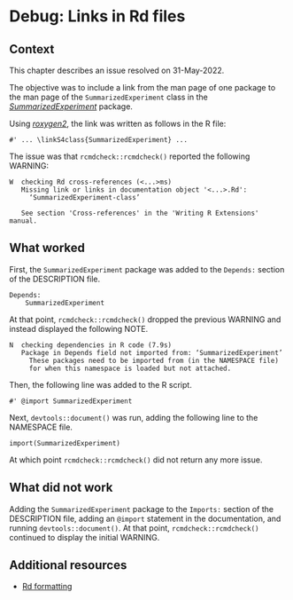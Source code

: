 # Debug: Links in Rd files

## Context

This chapter describes an issue resolved on 31-May-2022.

The objective was to include a link from the man page of one package to the man page of the `SummarizedExperiment` class in the *[SummarizedExperiment](https://bioconductor.org/packages/3.15/SummarizedExperiment)* package.

Using *[roxygen2](https://CRAN.R-project.org/package=roxygen2)*, the link was written as follows in the R file:

    #' ... \linkS4class{SummarizedExperiment} ...

The issue was that `rcmdcheck::rcmdcheck()` reported the following WARNING:

    W  checking Rd cross-references (<...>ms)
       Missing link or links in documentation object '<...>.Rd':
         ‘SummarizedExperiment-class’
    
       See section 'Cross-references' in the 'Writing R Extensions' manual.

## What worked

First, the `SummarizedExperiment` package was added to the `Depends:` section of the DESCRIPTION file.

    Depends:
        SummarizedExperiment

At that point, `rcmdcheck::rcmdcheck()` dropped the previous WARNING and instead displayed the following NOTE.

    N  checking dependencies in R code (7.9s)
       Package in Depends field not imported from: ‘SummarizedExperiment’
         These packages need to be imported from (in the NAMESPACE file)
         for when this namespace is loaded but not attached.

Then, the following line was added to the R script.

    #' @import SummarizedExperiment

Next, `devtools::document()` was run, adding the following line to the NAMESPACE file.

    import(SummarizedExperiment)

At which point `rcmdcheck::rcmdcheck()` did not return any more issue.

## What did not work

Adding the `SummarizedExperiment` package to the `Imports:` section of the DESCRIPTION file, adding an `@import` statement in the documentation, and running `devtools::document()`. At that point, `rcmdcheck::rcmdcheck()` continued to display the initial WARNING.

## Additional resources

-   [Rd formatting](https://cran.r-project.org/web/packages/roxygen2/vignettes/rd-formatting.html)
